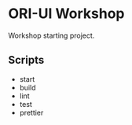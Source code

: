 # ORI-UI Workshop

Workshop starting project.

## Scripts

- start
- build
- lint
- test
- prettier
